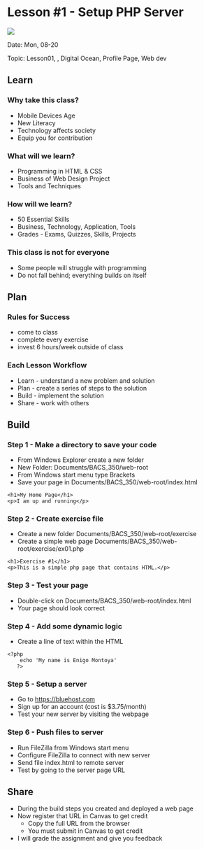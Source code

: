 # Lesson #1 - Setup PHP Server
![](image)

Date: Mon, 08-20

Topic: Lesson01, , Digital Ocean, Profile Page, Web dev

## Learn

### Why take this class?

* Mobile Devices Age
* New Literacy
* Technology affects society
* Equip you for contribution

### What will we learn?

* Programming in HTML & CSS 
* Business of Web Design Project
* Tools and Techniques

### How will we learn?

* 50 Essential Skills
* Business, Technology, Application, Tools
* Grades - Exams, Quizzes, Skills, Projects

### This class is not for everyone

* Some people will struggle with programming
* Do not fall behind; everything builds on itself


## Plan

### Rules for Success

* come to class
* complete every exercise
* invest 6 hours/week outside of class

### Each Lesson Workflow

* Learn - understand a new problem and solution
* Plan - create a series of steps to the solution
* Build - implement the solution
* Share - work with others 


## Build

### Step 1 - Make a directory to save your code
* From Windows Explorer create a new folder
* New Folder: Documents/BACS_350/web-root
* From Windows start menu type Brackets
* Save your page in Documents/BACS_350/web-root/index.html

```
<h1>My Home Page</h1>
<p>I am up and running</p>
```

### Step 2 - Create exercise file
* Create a new folder Documents/BACS_350/web-root/exercise
* Create a simple web page Documents/BACS_350/web-root/exercise/ex01.php

```
<h1>Exercise #1</h1>
<p>This is a simple php page that contains HTML.</p>
```

### Step 3 - Test your page
* Double-click on Documents/BACS_350/web-root/index.html
* Your page should look correct

### Step 4 - Add some dynamic logic
* Create a line of text within the HTML

```
<?php
    echo 'My name is Enigo Montoya'
   ?>
```

### Step 5 - Setup a server
* Go to https://bluehost.com
* Sign up for an account (cost is $3.75/month)
* Test your new server by visiting the webpage

### Step 6 - Push files to server
* Run FileZilla from Windows start menu
* Configure FileZilla to connect with new server
* Send file index.html to remote server
* Test by going to the server page URL


## Share

* During the build steps you created and deployed a web page
* Now register that URL in Canvas to get credit
    * Copy the full URL from the browser
    * You must submit in Canvas to get credit
* I will grade the assignment and give you feedback

